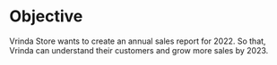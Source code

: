 # Objective
Vrinda Store wants to create an annual sales report for 2022. So that, Vrinda can understand their customers and grow more sales by 2023.
